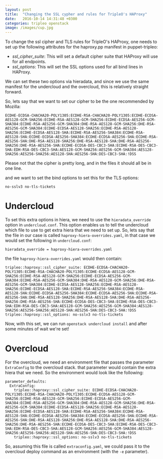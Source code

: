 ```yaml
---
layout: post
title:  "Changing the SSL cypher and rules for TripleO's HAProxy"
date:   2016-10-14 14:31:48 +0300
categories: tripleo openstack
image: /images/cup.jpg
---
```


To change the ssl cipher and TLS rules for TripleO's HAProxy, one needs to set
up the following attributes for the haproxy.pp manifest in puppet-tripleo:

* *ssl_cipher_suite*: This will set a default cipher suite that HAProxy will
  use for all endpoints.
* *ssl_options*: This will set the SSL options used for all bind lines in
  HAProxy.

We can set these two options via hieradata, and since we use the same manifest
for the undercloud and the overcloud, this is relatively straight forward.

So, lets say that we want to set our cipher to be the one recommended by
Mozilla:

    ECDHE-ECDSA-CHACHA20-POLY1305:ECDHE-RSA-CHACHA20-POLY1305:ECDHE-ECDSA-AES128-GCM-SHA256:ECDHE-RSA-AES128-GCM-SHA256:ECDHE-ECDSA-AES256-GCM-SHA384:ECDHE-RSA-AES256-GCM-SHA384:DHE-RSA-AES128-GCM-SHA256:DHE-RSA-AES256-GCM-SHA384:ECDHE-ECDSA-AES128-SHA256:ECDHE-RSA-AES128-SHA256:ECDHE-ECDSA-AES128-SHA:ECDHE-RSA-AES256-SHA384:ECDHE-RSA-AES128-SHA:ECDHE-ECDSA-AES256-SHA384:ECDHE-ECDSA-AES256-SHA:ECDHE-RSA-AES256-SHA:DHE-RSA-AES128-SHA256:DHE-RSA-AES128-SHA:DHE-RSA-AES256-SHA256:DHE-RSA-AES256-SHA:ECDHE-ECDSA-DES-CBC3-SHA:ECDHE-RSA-DES-CBC3-SHA:EDH-RSA-DES-CBC3-SHA:AES128-GCM-SHA256:AES256-GCM-SHA384:AES128-SHA256:AES256-SHA256:AES128-SHA:AES256-SHA:DES-CBC3-SHA:!DSS

Please not that the cipher is pretty long, and in the files it should all be in
one line.

and we want to set the bind options to set this for the TLS options:

    no-sslv3 no-tls-tickets

# Undercloud

To set this extra options in hiera, we need to use the `hieradata_override`
option in `undercloud.conf`. This option enables us to tell the undercloud
which file to use to get extra hiera that we need to set up. So, lets say that
the file in our case is called `haproxy-hiera-overrides.yaml`, in that case we
would set the following in `undercloud.conf`:

    hieradata_override = haproxy-hiera-overrides.yaml

the file `haproxy-hiera-overrides.yaml` would then contain:

    tripleo::haproxy::ssl_cipher_suite: ECDHE-ECDSA-CHACHA20-POLY1305:ECDHE-RSA-CHACHA20-POLY1305:ECDHE-ECDSA-AES128-GCM-SHA256:ECDHE-RSA-AES128-GCM-SHA256:ECDHE-ECDSA-AES256-GCM-SHA384:ECDHE-RSA-AES256-GCM-SHA384:DHE-RSA-AES128-GCM-SHA256:DHE-RSA-AES256-GCM-SHA384:ECDHE-ECDSA-AES128-SHA256:ECDHE-RSA-AES128-SHA256:ECDHE-ECDSA-AES128-SHA:ECDHE-RSA-AES256-SHA384:ECDHE-RSA-AES128-SHA:ECDHE-ECDSA-AES256-SHA384:ECDHE-ECDSA-AES256-SHA:ECDHE-RSA-AES256-SHA:DHE-RSA-AES128-SHA256:DHE-RSA-AES128-SHA:DHE-RSA-AES256-SHA256:DHE-RSA-AES256-SHA:ECDHE-ECDSA-DES-CBC3-SHA:ECDHE-RSA-DES-CBC3-SHA:EDH-RSA-DES-CBC3-SHA:AES128-GCM-SHA256:AES256-GCM-SHA384:AES128-SHA256:AES256-SHA256:AES128-SHA:AES256-SHA:DES-CBC3-SHA:!DSS
    tripleo::haproxy::ssl_options: no-sslv3 no-tls-tickets

Now, with this set, we can run `openstack undercloud install` and after some
minutes of wait we're set!

# Overcloud

For the overcloud, we need an environment file that passes the parameter
`ExtraConfig` to the overcloud stack. that parameter would contain the extra
hiera that we need. So the environment would look like the following:

    parameter_defaults:
      ExtraConfig:
        tripleo::haproxy::ssl_cipher_suite: ECDHE-ECDSA-CHACHA20-POLY1305:ECDHE-RSA-CHACHA20-POLY1305:ECDHE-ECDSA-AES128-GCM-SHA256:ECDHE-RSA-AES128-GCM-SHA256:ECDHE-ECDSA-AES256-GCM-SHA384:ECDHE-RSA-AES256-GCM-SHA384:DHE-RSA-AES128-GCM-SHA256:DHE-RSA-AES256-GCM-SHA384:ECDHE-ECDSA-AES128-SHA256:ECDHE-RSA-AES128-SHA256:ECDHE-ECDSA-AES128-SHA:ECDHE-RSA-AES256-SHA384:ECDHE-RSA-AES128-SHA:ECDHE-ECDSA-AES256-SHA384:ECDHE-ECDSA-AES256-SHA:ECDHE-RSA-AES256-SHA:DHE-RSA-AES128-SHA256:DHE-RSA-AES128-SHA:DHE-RSA-AES256-SHA256:DHE-RSA-AES256-SHA:ECDHE-ECDSA-DES-CBC3-SHA:ECDHE-RSA-DES-CBC3-SHA:EDH-RSA-DES-CBC3-SHA:AES128-GCM-SHA256:AES256-GCM-SHA384:AES128-SHA256:AES256-SHA256:AES128-SHA:AES256-SHA:DES-CBC3-SHA:!DSS
        tripleo::haproxy::ssl_options: no-sslv3 no-tls-tickets

So, assuming this file is called `extraconfig.yaml`, we could pass it to the
overcloud deploy command as an environment (with the `-e` parameter).
